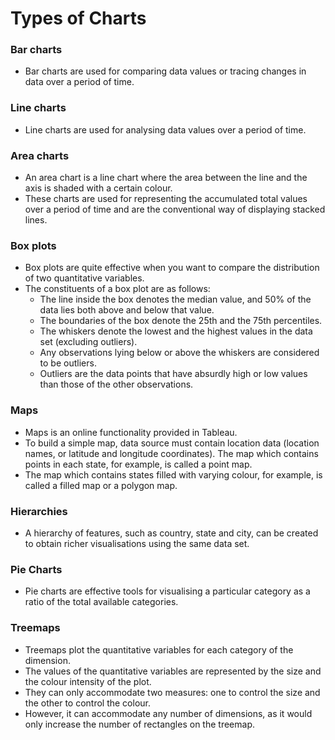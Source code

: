 # Types of Charts

### Bar charts
* Bar charts are used for comparing data values or tracing changes in data over a period of time.
### Line charts
* Line charts are used for analysing data values over a period of time.
### Area charts
* An area chart is a line chart where the area between the line and the axis is shaded with a certain colour.
* These charts are used for representing the accumulated total values over a period of time and are the conventional way of displaying stacked lines.
### Box plots
* Box plots are quite effective when you want to compare the distribution of two quantitative variables.
* The constituents of a box plot are as follows:
    * The line inside the box denotes the median value, and 50% of the data lies both above and below that value.
    * The boundaries of the box denote the 25th and the 75th percentiles.
    * The whiskers denote the lowest and the highest values in the data set (excluding outliers).
    * Any observations lying below or above the whiskers are considered to be outliers.
    * Outliers are the data points that have absurdly high or low values than those of the other observations.

### Maps
* Maps is an online functionality provided in Tableau.
* To build a simple map, data source must contain location data (location names, or latitude and longitude coordinates). The map which contains points in each state, for example, is called a point map.
* The map which contains states filled with varying colour, for example, is called a filled map or a polygon map.

 

### Hierarchies
* A hierarchy of features, such as country, state and city, can be created to obtain richer visualisations using the same data set.

 

### Pie Charts
* Pie charts are effective tools for visualising a particular category as a ratio of the total available categories.

 

### Treemaps
* Treemaps plot the quantitative variables for each category of the dimension.
* The values of the quantitative variables are represented by the size and the colour intensity of the plot.
* They can only accommodate two measures: one to control the size and the other to control the colour. 
* However, it can accommodate any number of dimensions, as it would only increase the number of rectangles on the treemap.


